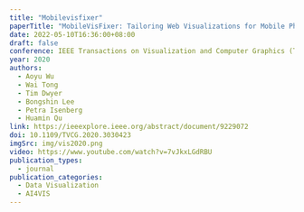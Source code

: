 ```yaml
---
title: "Mobilevisfixer"
paperTitle: "MobileVisFixer: Tailoring Web Visualizations for Mobile Phones Leveraging an Explainable Reinforcement Learning Framework"
date: 2022-05-10T16:36:00+08:00
draft: false
conference: IEEE Transactions on Visualization and Computer Graphics (TVCG)
year: 2020
authors:
  - Aoyu Wu
  - Wai Tong
  - Tim Dwyer
  - Bongshin Lee
  - Petra Isenberg
  - Huamin Qu
link: https://ieeexplore.ieee.org/abstract/document/9229072
doi: 10.1109/TVCG.2020.3030423
imgSrc: img/vis2020.png
video: https://www.youtube.com/watch?v=7vJkxLGdRBU
publication_types:
  - journal
publication_categories:
  - Data Visualization
  - AI4VIS
---
```

